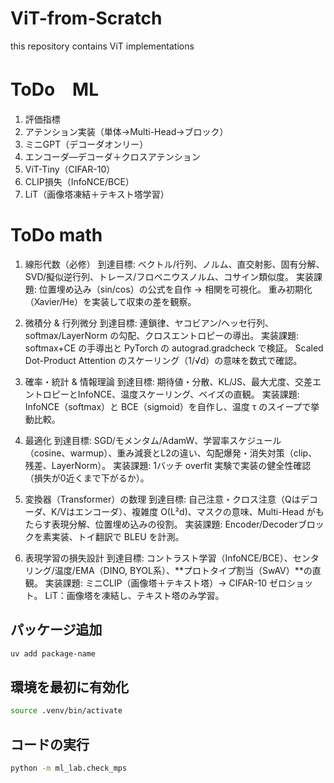 # ViT-from-Scratch
this repository contains ViT implementations

# ToDo　ML

1. 評価指標
2. アテンション実装（単体→Multi-Head→ブロック）
3. ミニGPT（デコーダオンリー）
4. エンコーダ—デコーダ＋クロスアテンション
5. ViT-Tiny（CIFAR-10）
6. CLIP損失（InfoNCE/BCE）
7. LiT（画像塔凍結＋テキスト塔学習）

# ToDo math

1. 線形代数（必修）
到達目標: ベクトル/行列、ノルム、直交射影、固有分解、SVD/擬似逆行列、トレース/フロベニウスノルム、コサイン類似度。
実装課題:
位置埋め込み（sin/cos）の公式を自作 → 相関を可視化。
重み初期化（Xavier/He）を実装して収束の差を観察。

2. 微積分 & 行列微分
到達目標: 連鎖律、ヤコビアン/ヘッセ行列、softmax/LayerNorm の勾配、クロスエントロピーの導出。
実装課題:
softmax+CE の手導出と PyTorch の autograd.gradcheck で検証。
Scaled Dot-Product Attention のスケーリング（1/√d）の意味を数式で確認。

3. 確率・統計 & 情報理論
到達目標: 期待値・分散、KL/JS、最大尤度、交差エントロピーとInfoNCE、温度スケーリング、ベイズの直観。
実装課題:
InfoNCE（softmax）と BCE（sigmoid）を自作し、温度 τ のスイープで挙動比較。

4. 最適化
到達目標: SGD/モメンタム/AdamW、学習率スケジュール（cosine、warmup）、重み減衰とL2の違い、勾配爆発・消失対策（clip、残差、LayerNorm）。
実装課題:
1バッチ overfit 実験で実装の健全性確認（損失が0近くまで下がるか）。

5. 変換器（Transformer）の数理
到達目標: 自己注意・クロス注意（Qはデコーダ、K/Vはエンコーダ）、複雑度 O(L²d)、マスクの意味、Multi-Head がもたらす表現分解、位置埋め込みの役割。
実装課題:
Encoder/Decoderブロックを素実装、トイ翻訳で BLEU を計測。

6. 表現学習の損失設計
到達目標: コントラスト学習（InfoNCE/BCE）、センタリング/温度/EMA（DINO, BYOL系）、**プロトタイプ割当（SwAV）**の直観。
実装課題:
ミニCLIP（画像塔＋テキスト塔）→ CIFAR-10 ゼロショット。
LiT：画像塔を凍結し、テキスト塔のみ学習。

## パッケージ追加
```bash
uv add package-name
```

## 環境を最初に有効化
```bash
source .venv/bin/activate
```

## コードの実行
```bash
python -m ml_lab.check_mps
```
